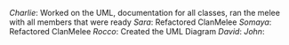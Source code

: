 _Charlie_: Worked on the UML, documentation for all classes, ran the melee with all members that were ready
_Sara_: Refactored ClanMelee
_Somaya_: Refactored ClanMelee
_Rocco_: Created the UML Diagram
_David_: 
_John_: 